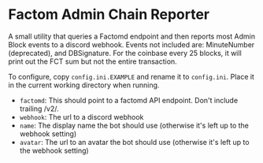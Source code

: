 # Factom Admin Chain Reporter

A small utility that queries a Factomd endpoint and then reports most Admin Block events to a discord webhook. Events not included are: MinuteNumber (deprecated), and DBSignature. For the coinbase every 25 blocks, it will print out the FCT sum but not the entire transaction. 

To configure, copy `config.ini.EXAMPLE` and rename it to `config.ini`. Place it in the current working directory when running.

* `factomd`: This should point to a factomd API endpoint. Don't include trailing /v2/. 
* `webhook`: The url to a discord webhook
* `name`: The display name the bot should use (otherwise it's left up to the webhook setting)
* `avatar`: The url to an avatar the bot should use (otherwise it's left up to the webhook setting)



